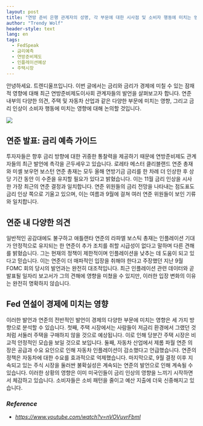 ```yaml
---
layout: post
title: "연방 준비 은행 관계자의 성명, 각 부문에 대한 시사점 및 소비자 행동에 미치는 영향"
author: "Trendy Wolf"
header-style: text
lang: en
tags:
  - FedSpeak
  - 금리예측
  - 연방준비제도
  - 인플레이션예상
  - 주택시장
---
```


안녕하세요. 트렌디울프입니다. 이번 글에서는 금리와 금리가 경제에 미칠 수 있는 잠재적 영향에 대해 최근 연방준비제도이사회 관계자들의 발언을 살펴보고자 합니다. 연준 내부의 다양한 의견, 주택 및 자동차 산업과 같은 다양한 부문에 미치는 영향, 그리고 금리 인상이 소비자 행동에 미치는 영향에 대해 논의할 것입니다.

<img
    src="https://i.ytimg.com/vi/nVOVuvrFbmI/hqdefault.jpg"
/>


## 연준 발표: 금리 예측 가이드
투자자들은 향후 금리 방향에 대한 귀중한 통찰력을 제공하기 때문에 연방준비제도 관계자들의 최근 발언에 촉각을 곤두세우고 있습니다. 로레타 메스터 클리블랜드 연준 총재와 미셸 보우먼 보스턴 연준 총재는 모두 올해 연방기금 금리를 한 차례 더 인상한 후 상당 기간 동안 이 수준을 유지할 필요가 있다고 밝혔습니다. 이는 11월 금리 인상을 시사한 가장 최근의 연준 결정과 일치합니다. 연준 위원들의 금리 전망을 나타내는 점도표도 금리 인상 쪽으로 기울고 있으며, 이는 여름과 9월에 걸쳐 여러 연준 위원들이 보인 기류와 일치합니다.

## 연준 내 다양한 의견
일반적인 공감대에도 불구하고 애틀랜타 연준의 라파엘 보스틱 총재는 인플레이션 기대가 안정적으로 유지되는 한 연준이 추가 조치를 취할 시급성이 없다고 말하며 다른 견해를 밝혔습니다. 그는 현재의 정책이 제한적이며 인플레이션을 낮추는 데 도움이 되고 있다고 믿습니다. 이는 연준이 더 매파적인 입장을 취해야 한다고 주장했던 지난 9월 FOMC 회의 당시의 발언과는 완전히 대조적입니다. 최근 인플레이션 관련 데이터와 곧 발표될 일자리 보고서가 그의 견해에 영향을 미쳤을 수 있지만, 이러한 입장 변화의 이유는 완전히 명확하지 않습니다.

## Fed 연설이 경제에 미치는 영향
이러한 발언과 연준의 전반적인 발언이 경제의 다양한 부문에 미치는 영향은 세 가지 방향으로 분석할 수 있습니다. 첫째, 주택 시장에서는 사람들이 저금리 환경에서 그랬던 것처럼 서둘러 주택을 구매하지 않을 것으로 예상됩니다. 이로 인해 당분간 주택 시장은 비교적 안정적인 모습을 보일 것으로 보입니다. 둘째, 자동차 산업에서 제롬 파월 연준 의장은 공급과 수요 요인으로 인해 자동차 인플레이션이 감소했다고 언급했습니다. 연준의 정책은 자동차에 대한 수요를 효과적으로 억제했습니다. 마지막으로, 9월 결정 이후 지속되고 있는 주식 시장을 둘러싼 불확실성은 계속되는 연준의 발언으로 인해 계속될 수 있습니다. 이러한 상황의 영향은 이미 미국인들이 금리 인상의 영향을 느끼기 시작하면서 체감하고 있습니다. 소비자들은 소비 패턴을 줄이고 예산 지출에 더욱 신중해지고 있습니다.


### _Reference_
- _https://www.youtube.com/watch?v=nVOVuvrFbmI_

